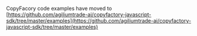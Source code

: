 CopyFacory code examples have moved to [https://github.com/agiliumtrade-ai/copyfactory-javascript-sdk/tree/master/examples](https://github.com/agiliumtrade-ai/copyfactory-javascript-sdk/tree/master/examples)